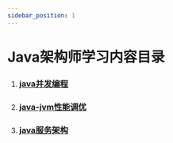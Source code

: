 ```yaml
---
sidebar_position: 1
---
```


# Java架构师学习内容目录

1. ###  [java并发编程](a-java-concurrent/intro) 

2. ###  [java-jvm性能调优](b-java-jvm/intro) 

3. ###  [java服务架构](c-java-architect/intro) 

